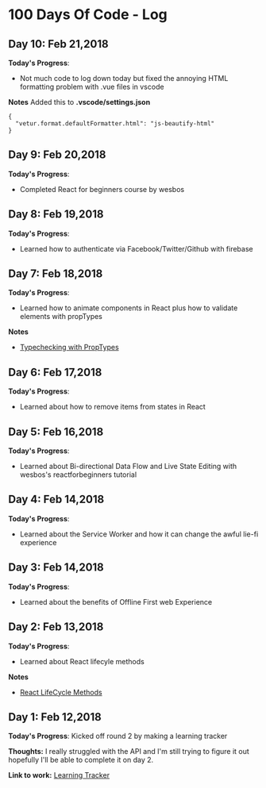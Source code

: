 # 100 Days Of Code - Log

## Day 10: Feb 21,2018

**Today's Progress**: 
* Not much code to log down today but fixed the annoying HTML formatting problem with .vue files in vscode

**Notes**
Added this to **.vscode/settings.json** 
```
{
  "vetur.format.defaultFormatter.html": "js-beautify-html"
}
```

## Day 9: Feb 20,2018

**Today's Progress**: 
* Completed React for beginners course by wesbos

## Day 8: Feb 19,2018

**Today's Progress**: 
* Learned how to authenticate via Facebook/Twitter/Github with firebase

## Day 7: Feb 18,2018

**Today's Progress**: 
* Learned how to animate components in React plus how to validate elements with propTypes

**Notes**
* [Typechecking with PropTypes](https://reactjs.org/docs/typechecking-with-proptypes.html)

## Day 6: Feb 17,2018

**Today's Progress**: 
* Learned about how to remove items from states in React

## Day 5: Feb 16,2018

**Today's Progress**: 
* Learned about Bi-directional Data Flow and Live State Editing with wesbos's reactforbeginners tutorial

## Day 4: Feb 14,2018

**Today's Progress**: 
* Learned about the Service Worker and how it can change the awful lie-fi experience

## Day 3: Feb 14,2018

**Today's Progress**: 
* Learned about the benefits of Offline First web Experience

## Day 2: Feb 13,2018

**Today's Progress**: 
* Learned about React lifecyle methods

**Notes**
* [React LifeCycle Methods](https://reactjs.org/docs/react-component.html)

## Day 1: Feb 12,2018

**Today's Progress**: Kicked off round 2 by making a learning tracker

**Thoughts:** I really struggled with the API and I'm still trying to figure it out hopefully I'll be able to complete it on day 2.

**Link to work:** [Learning Tracker](https://github.com/RitikPatni/Learning-Tracker)
